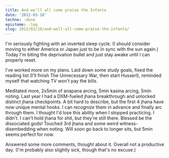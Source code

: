 ```yaml
---
title: And we'll all come praise the Infanta
date: '2012-03-10'
techne: :done
episteme: :log
slug: 2012/03/10/and-well-all-come-praise-the-infanta/
---
```


I'm seriously fighting with an inverted sleep cycle. (I should consider moving to either America or Japan just to be in sync with the sun again.) Today I'm biting the deprivation bullet and just stay awake until I can properly reset.

I've worked more on my plans. Laid down some study goals, fixed the reading list (I'll finish The Unnecessary War, then start Husserl), reminded myself that watching TV won't pay the bills.

Meditated more, 2x5min of anapana arcing, 5min kasina arcing, 5min noting. Last year I had a DXM-fueled jhana breakthrough and unlocked distinct jhana checkpoints. A bit hard to describe, but the first 4 jhana have now unique mental hooks. I can *recognize* them in advance and finally arc through them. I thought I'd lose this ability when I stopped practicing. I didn't. I can't hold jhana for shit, but they're still there. Blessed be the dissociated gods! Touched 3rd jhana and some weird witness-disembedding when noting. Will soon go back to longer sits, but 5min seems perfect for now.

Answered some more comments, thought about it. Overall not a productive day. (I'm probably also slightly sick, though that's no excuse.)
